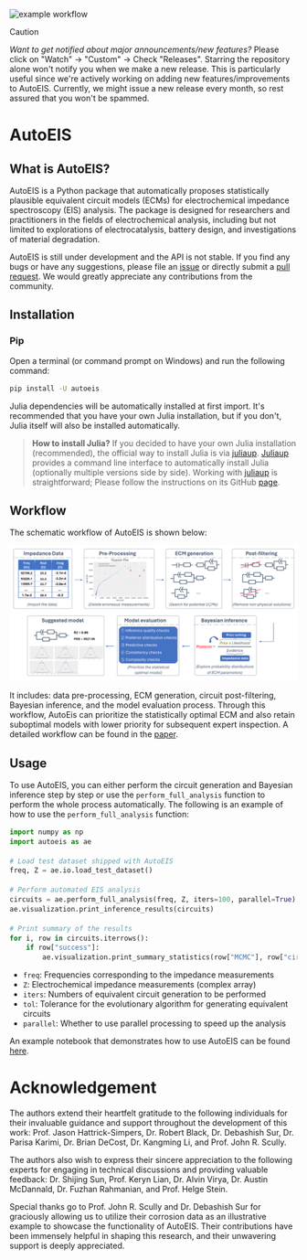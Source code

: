 ![example workflow](https://github.com/AUTODIAL/AutoEIS/actions/workflows/nightly.yml/badge.svg)

> [!CAUTION]
> _Want to get notified about major announcements/new features?_ Please click on "Watch" -> "Custom" -> Check "Releases". Starring the repository alone won't notify you when we make a new release. This is particularly useful since we're actively working on adding new features/improvements to AutoEIS. Currently, we might issue a new release every month, so rest assured that you won't be spammed.

# AutoEIS

## What is AutoEIS?

AutoEIS is a Python package that automatically proposes statistically plausible equivalent circuit models (ECMs) for electrochemical impedance spectroscopy (EIS) analysis. The package is designed for researchers and practitioners in the fields of electrochemical analysis, including but not limited to explorations of electrocatalysis, battery design, and investigations of material degradation.

AutoEIS is still under development and the API is not stable. If you find any bugs or have any suggestions, please file an [issue](https://github.com/AUTODIAL/AutoEIS/issues) or directly submit a [pull request](https://github.com/AUTODIAL/AutoEIS/pulls). We would greatly appreciate any contributions from the community.

## Installation

### Pip

Open a terminal (or command prompt on Windows) and run the following command:

```bash
pip install -U autoeis
```

Julia dependencies will be automatically installed at first import. It's recommended that you have your own Julia installation, but if you don't, Julia itself will also be installed automatically.

> **How to install Julia?** If you decided to have your own Julia installation (recommended), the official way to install Julia is via [juliaup](https://github.com/JuliaLang/juliaup). [Juliaup](https://github.com/JuliaLang/juliaup) provides a command line interface to automatically install Julia (optionally multiple versions side by side). Working with [juliaup](https://github.com/JuliaLang/juliaup) is straightforward; Please follow the instructions on its GitHub [page](https://github.com/JuliaLang/juliaup).

## Workflow

The schematic workflow of AutoEIS is shown below:

![AutoEIS workflow](https://raw.githubusercontent.com/AUTODIAL/AutoEIS/develop/assets/workflow.png)

It includes: data pre-processing, ECM generation, circuit post-filtering, Bayesian inference, and the model evaluation process. Through this workflow, AutoEis can prioritize the statistically optimal ECM and also retain suboptimal models with lower priority for subsequent expert inspection. A detailed workflow can be found in the [paper](https://iopscience.iop.org/article/10.1149/1945-7111/aceab2/meta).

## Usage

To use AutoEIS, you can either perform the circuit generation and Bayesian inference step by step or use the `perform_full_analysis` function to perform the whole process automatically. The following is an example of how to use the `perform_full_analysis` function:

```python
import numpy as np
import autoeis as ae

# Load test dataset shipped with AutoEIS
freq, Z = ae.io.load_test_dataset()

# Perform automated EIS analysis
circuits = ae.perform_full_analysis(freq, Z, iters=100, parallel=True)
ae.visualization.print_inference_results(circuits)

# Print summary of the results
for i, row in circuits.iterrows():
    if row["success"]:
        ae.visualization.print_summary_statistics(row["MCMC"], row["circuitstring"])
```

- `freq`: Frequencies corresponding to the impedance measurements
- `Z`: Electrochemical impedance measurements (complex array)
- `iters`: Numbers of equivalent circuit generation to be performed
- `tol`: Tolerance for the evolutionary algorithm for generating equivalent circuits
- `parallel`: Whether to use parallel processing to speed up the analysis
  
An example notebook that demonstrates how to use AutoEIS can be found [here](https://github.com/AUTODIAL/AutoEIS/blob/develop/examples/autoeis_demo.ipynb).

# Acknowledgement

The authors extend their heartfelt gratitude to the following individuals for their invaluable guidance and support throughout the development of this work: Prof. Jason Hattrick-Simpers, Dr. Robert Black, Dr. Debashish Sur, Dr. Parisa Karimi, Dr. Brian DeCost, Dr. Kangming Li, and Prof. John R. Scully.

The authors also wish to express their sincere appreciation to the following experts for engaging in technical discussions and providing valuable feedback: Dr. Shijing Sun, Prof. Keryn Lian, Dr. Alvin Virya, Dr. Austin McDannald, Dr. Fuzhan Rahmanian, and Prof. Helge Stein.

Special thanks go to Prof. John R. Scully and Dr. Debashish Sur for graciously allowing us to utilize their corrosion data as an illustrative example to showcase the functionality of AutoEIS. Their contributions have been immensely helpful in shaping this research, and their unwavering support is deeply appreciated.
